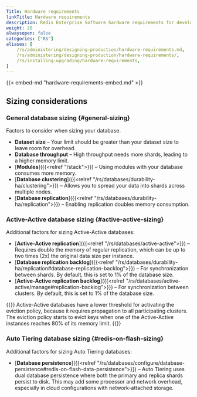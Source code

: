 ```yaml
---
Title: Hardware requirements
linkTitle: Hardware requirements
description: Redis Enterprise Software hardware requirements for development and production environments.
weight: 20
alwaysopen: false
categories: ["RS"]
aliases: [
    /rs/administering/designing-production/hardware-requirements.md,
    /rs/administering/designing-production/hardware-requirements/,
    /rs/installing-upgrading/hardware-requirements,
]
---
```

{{< embed-md "hardware-requirements-embed.md" >}}

## Sizing considerations

### General database sizing {#general-sizing}

Factors to consider when sizing your database.

- **Dataset size** – Your limit should be greater than your dataset size to leave room for overhead.
- **Database throughput** – High throughput needs more shards, leading to a higher memory limit.
- [**Modules**]({{<relref "/stack">}}) – Using modules with your database consumes more memory.
- [**Database clustering**]({{<relref "/rs/databases/durability-ha/clustering">}}) – Allows you to spread your data into shards across multiple nodes.
- [**Database replication**]({{<relref "/rs/databases/durability-ha/replication">}}) – Enabling replication doubles memory consumption.

### Active-Active database sizing {#active-active-sizing}

Additional factors for sizing Active-Active databases:

- [**Active-Active replication**]({{<relref "/rs/databases/active-active">}}) – Requires double the memory of regular replication, which can be up to two times (2x) the original data size per instance.
- [**Database replication backlog**]({{<relref "/rs/databases/durability-ha/replication#database-replication-backlog">}}) – For synchronization between shards. By default, this is set to 1% of the database size.
- [**Active-Active replication backlog**]({{<relref "/rs/databases/active-active/manage#replication-backlog">}}) – For synchronization between clusters. By default, this is set to 1% of the database size.

{{<note>}}
Active-Active databases have a lower threshold for activating the eviction policy, because it requires propagation to all participating clusters. The eviction policy starts to evict keys when one of the Active-Active instances reaches 80% of its memory limit.
{{</note>}}

### Auto Tiering database sizing {#redis-on-flash-sizing}

Additional factors for sizing Auto Tiering databases:

- [**Database persistence**]({{<relref "/rs/databases/configure/database-persistence#redis-on-flash-data-persistence">}}) – Auto Tiering uses dual database persistence where both the primary and replica shards persist to disk. This may add some processor and network overhead, especially in cloud configurations with network-attached storage.

